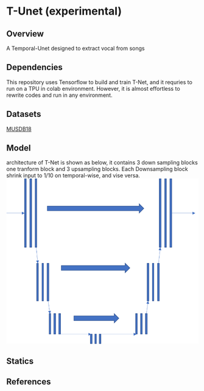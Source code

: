 

# T-Unet (experimental)
## Overview
 A Temporal-Unet designed to extract vocal from songs
## Dependencies
This repository uses Tensorflow to build and train T-Net, and it requries to run on a TPU in colab environment. However, it is almost effortless to rewrite codes and run in any environment.
## Datasets
[MUSDB18](https://sigsep.github.io/datasets/musdb.html)
## Model
architecture of T-Net is shown as below, it contains 3 down sampling blocks one tranform block and 3 upsampling blocks. Each Downsampling block shrink input to 1/10 on temporal-wise, and vise versa.
![T-Net architecture](tunet.png "T-Net is basically 1D version of original Unet")
## Statics

## References
